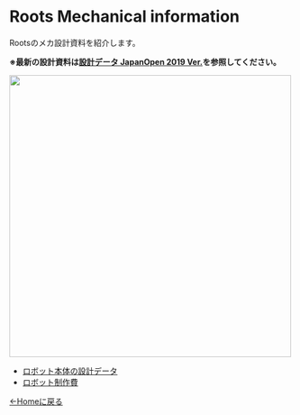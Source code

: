 # Roots Mechanical information

Rootsのメカ設計資料を紹介します。

**※最新の設計資料は[設計データ JapanOpen 2019 Ver.](../roots_main/robot_jo2019.md)を参照してください。**

<img src="../../images/roots_mechanical/robot_barabara.JPG" width="500px" />

- [ロボット本体の設計データ](./detail_of_robot.md)
- [ロボット制作費](./cost_of_robot.md)

[←Homeに戻る](../../README.md)
